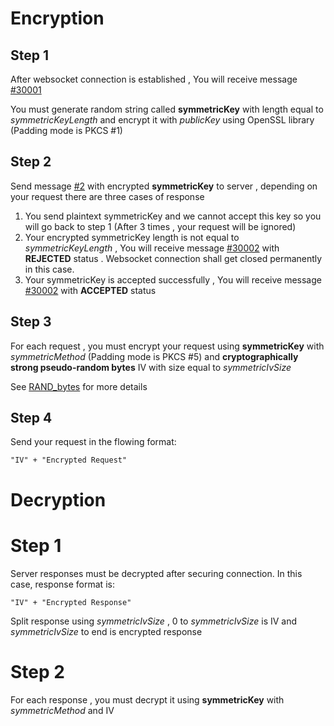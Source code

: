 # Encryption
## Step 1
After websocket connection is established , You will receive message [#30001](proto/README.md#action_30001)

You must generate random string called **symmetricKey** with length equal to _symmetricKeyLength_ and encrypt it with _publicKey_ using OpenSSL library (Padding mode is PKCS #1)


## Step 2
Send message [#2](proto/README.md#action_2) with encrypted **symmetricKey** to server , depending on your request there are three cases of response

1. You send plaintext symmetricKey and we cannot accept this key so you will go back to step 1 (After 3 times , your request will be ignored)
2. Your encrypted symmetricKey length is not equal to _symmetricKeyLength_ , You will receive message [#30002](proto/README.md#action_30002) with **REJECTED** status . Websocket connection shall get closed permanently in this case.
3. Your symmetricKey is accepted successfully , You will receive message [#30002](proto/README.md#action_30002) with **ACCEPTED** status

## Step 3
For each request , you must encrypt your request using **symmetricKey** with _symmetricMethod_ (Padding mode is PKCS #5) and **cryptographically strong pseudo-random bytes** IV with size equal to _symmetricIvSize_

See [RAND_bytes](https://www.openssl.org/docs/manmaster/crypto/RAND_bytes.html) for more details

## Step 4
Send your request in the flowing format:
```
"IV" + "Encrypted Request"
```


# Decryption
# Step 1
Server responses must be decrypted after securing connection. In this case, response format is:
```
"IV" + "Encrypted Response"
```

Split response using _symmetricIvSize_ , 0 to _symmetricIvSize_ is IV and _symmetricIvSize_ to end is encrypted response

# Step 2
For each response , you must decrypt it using **symmetricKey** with _symmetricMethod_ and IV
